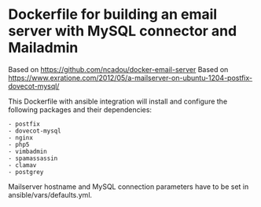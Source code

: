 Dockerfile for building an email server with MySQL connector and Mailadmin
==========================================================================

Based on https://github.com/ncadou/docker-email-server
Based on https://www.exratione.com/2012/05/a-mailserver-on-ubuntu-1204-postfix-dovecot-mysql/

This Dockerfile with ansible integration will install and configure the
following packages and their dependencies:

	- postfix
	- dovecot-mysql
	- nginx
	- php5
	- vimbadmin
	- spamassassin
	- clamav
	- postgrey

Mailserver hostname and MySQL connection parameters have to be set in
ansible/vars/defaults.yml.
